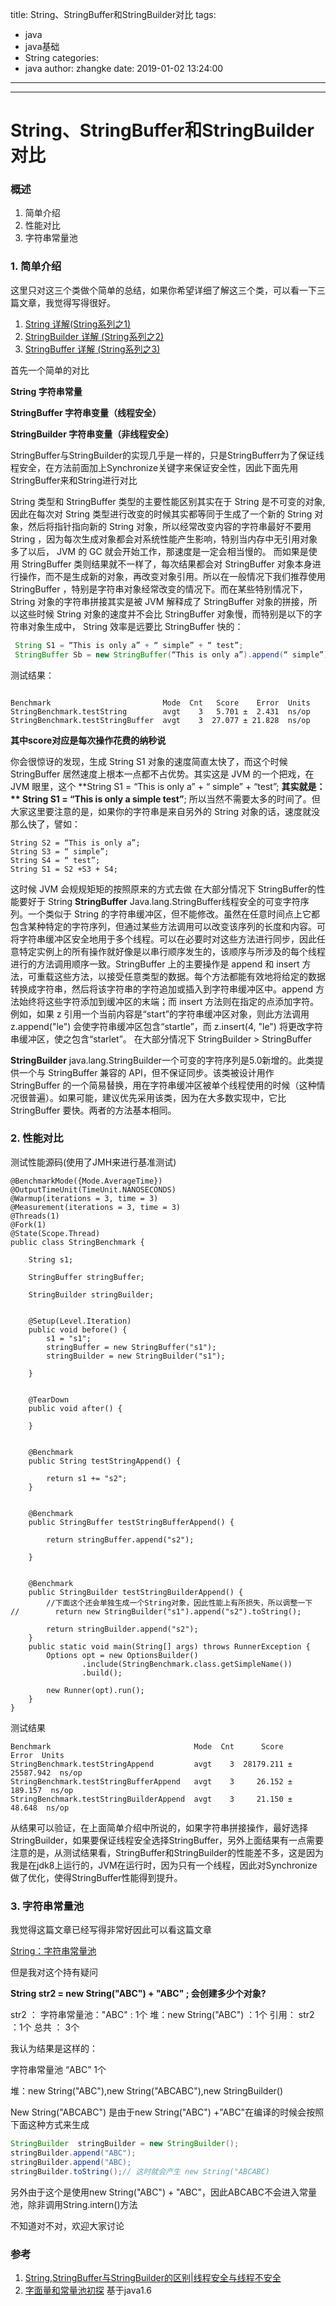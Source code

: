 title: String、StringBuffer和StringBuilder对比
tags:
  - java
  - java基础
  - String
categories:
  - java
author: zhangke
date: 2019-01-02 13:24:00
---
---
# String、StringBuffer和StringBuilder对比

### 概述

1. 简单介绍
2. 性能对比
3. 字符串常量池
<!-- more -->

### 1. 简单介绍

这里只对这三个类做个简单的总结，如果你希望详细了解这三个类，可以看一下三篇文章，我觉得写得很好。

1.  [String 详解(String系列之1)](https://www.cnblogs.com/skywang12345/p/string01.html)
2.  [StringBuilder 详解 (String系列之2)](http://www.cnblogs.com/skywang12345/p/string02.html)
3.  [StringBuffer 详解 (String系列之3)](http://www.cnblogs.com/skywang12345/p/string03.html)

首先一个简单的对比

**String 字符串常量**

**StringBuffer 字符串变量（线程安全）**

**StringBuilder 字符串变量（非线程安全）**

StringBuffer与StringBuilder的实现几乎是一样的，只是StringBufferr为了保证线程安全，在方法前面加上Synchronize关键字来保证安全性，因此下面先用StringBuffer来和String进行对比

String 类型和 StringBuffer 类型的主要性能区别其实在于 String 是不可变的对象, 因此在每次对 String 类型进行改变的时候其实都等同于生成了一个新的 String 对象，然后将指针指向新的 String 对象，所以经常改变内容的字符串最好不要用 String ，因为每次生成对象都会对系统性能产生影响，特别当内存中无引用对象多了以后， JVM 的 GC 就会开始工作，那速度是一定会相当慢的。
 而如果是使用 StringBuffer 类则结果就不一样了，每次结果都会对 StringBuffer 对象本身进行操作，而不是生成新的对象，再改变对象引用。所以在一般情况下我们推荐使用 StringBuffer ，特别是字符串对象经常改变的情况下。而在某些特别情况下， String 对象的字符串拼接其实是被 JVM 解释成了 StringBuffer 对象的拼接，所以这些时候 String 对象的速度并不会比 StringBuffer 对象慢，而特别是以下的字符串对象生成中， String 效率是远要比 StringBuffer 快的：

```java
 String S1 = “This is only a” + “ simple” + “ test”;
 StringBuffer Sb = new StringBuffer(“This is only a”).append(“ simple”).append(“ test”);
```

测试结果：

```

Benchmark                         Mode  Cnt   Score    Error  Units
StringBenchmark.testString        avgt    3   5.701 ±  2.431  ns/op
StringBenchmark.testStringBuffer  avgt    3  27.077 ± 21.828  ns/op
```

**其中score对应是每次操作花费的纳秒说**

 你会很惊讶的发现，生成 String S1 对象的速度简直太快了，而这个时候 StringBuffer 居然速度上根本一点都不占优势。其实这是 JVM 的一个把戏，在 JVM 眼里，这个
**String S1 = “This is only a” + “ simple” + “test”; **其实就是：
** String S1 = “This is only a simple test”**; 所以当然不需要太多的时间了。但大家这里要注意的是，如果你的字符串是来自另外的 String 对象的话，速度就没那么快了，譬如：

```
String S2 = “This is only a”;
String S3 = “ simple”;
String S4 = “ test”;
String S1 = S2 +S3 + S4;
```

这时候 JVM 会规规矩矩的按照原来的方式去做
在大部分情况下 StringBuffer的性能要好于 String
**StringBuffer**
Java.lang.StringBuffer线程安全的可变字符序列。一个类似于 String 的字符串缓冲区，但不能修改。虽然在任意时间点上它都包含某种特定的字符序列，但通过某些方法调用可以改变该序列的长度和内容。可将字符串缓冲区安全地用于多个线程。可以在必要时对这些方法进行同步，因此任意特定实例上的所有操作就好像是以串行顺序发生的，该顺序与所涉及的每个线程进行的方法调用顺序一致。StringBuffer 上的主要操作是 append 和 insert 方法，可重载这些方法，以接受任意类型的数据。每个方法都能有效地将给定的数据转换成字符串，然后将该字符串的字符追加或插入到字符串缓冲区中。append 方法始终将这些字符添加到缓冲区的末端；而 insert 方法则在指定的点添加字符。
例如，如果 z 引用一个当前内容是“start”的字符串缓冲区对象，则此方法调用 z.append("le") 会使字符串缓冲区包含“startle”，而 z.insert(4, "le") 将更改字符串缓冲区，使之包含“starlet”。
在大部分情况下 StringBuilder > StringBuffer

**StringBuilder**
java.lang.StringBuilder一个可变的字符序列是5.0新增的。此类提供一个与 StringBuffer 兼容的 API，但不保证同步。该类被设计用作 StringBuffer 的一个简易替换，用在字符串缓冲区被单个线程使用的时候（这种情况很普遍）。如果可能，建议优先采用该类，因为在大多数实现中，它比 StringBuffer 要快。两者的方法基本相同。

### 2. 性能对比

测试性能源码(使用了JMH来进行基准测试)

```
@BenchmarkMode({Mode.AverageTime})
@OutputTimeUnit(TimeUnit.NANOSECONDS)
@Warmup(iterations = 3, time = 3)
@Measurement(iterations = 3, time = 3)
@Threads(1)
@Fork(1)
@State(Scope.Thread)
public class StringBenchmark {

    String s1;

    StringBuffer stringBuffer;

    StringBuilder stringBuilder;


    @Setup(Level.Iteration)
    public void before() {
        s1 = "s1";
        stringBuffer = new StringBuffer("s1");
        stringBuilder = new StringBuilder("s1");

    }


    @TearDown
    public void after() {

    }


    @Benchmark
    public String testStringAppend() {

        return s1 += "s2";
    }


    @Benchmark
    public StringBuffer testStringBufferAppend() {

        return stringBuffer.append("s2");

    }


    @Benchmark
    public StringBuilder testStringBuilderAppend() {
        //下面这个还会单独生成一个String对象，因此性能上有所损失，所以调整一下
//        return new StringBuilder("s1").append("s2").toString();

        return stringBuilder.append("s2");
    }
    public static void main(String[] args) throws RunnerException {
        Options opt = new OptionsBuilder()
                .include(StringBenchmark.class.getSimpleName())
                .build();

        new Runner(opt).run();
    }
}
```

测试结果

```
Benchmark                                Mode  Cnt      Score       Error  Units
StringBenchmark.testStringAppend         avgt    3  28179.211 ± 25587.942  ns/op
StringBenchmark.testStringBufferAppend   avgt    3     26.152 ±   189.157  ns/op
StringBenchmark.testStringBuilderAppend  avgt    3     21.150 ±    48.648  ns/op
```

从结果可以验证，在上面简单介绍中所说的，如果字符串拼接操作，最好选择StringBuilder，如果要保证线程安全选择StringBuffer，另外上面结果有一点需要注意的是，从测试结果看，StringBuffer和StringBuilder的性能差不多，这是因为我是在jdk8上运行的，JVM在运行时，因为只有一个线程，因此对Synchronize做了优化，使得StringBuffer性能得到提升。

### 3. 字符串常量池

我觉得这篇文章已经写得非常好因此可以看这篇文章

[String：字符串常量池](https://segmentfault.com/a/1190000009888357)

但是我对这个持有疑问

**String str2 = new String("ABC") + "ABC" ; 会创建多少个对象?**

str2 ：
字符串常量池："ABC" : 1个
堆：new String("ABC") ：1个
引用： str2 ：1个
总共 ： 3个

我认为结果是这样的：

字符串常量池 “ABC” 1个

堆：new String("ABC"),new String("ABCABC"),new StringBuilder()

New String("ABCABC") 是由于new String("ABC") +"ABC"在编译的时候会按照下面这种方式来生成

```java
StringBuilder  stringBuilder = new StringBuilder();
stringBuilder.append("ABC");
stringBuilder.append("ABC);
stringBuilder.toString();// 这时就会产生 new String("ABCABC)
```

另外由于这个是使用new String("ABC") + "ABC"，因此ABCABC不会进入常量池，除非调用String.intern()方法

不知道对不对，欢迎大家讨论

### 参考

1.  [String,StringBuffer与StringBuilder的区别|线程安全与线程不安全](https://www.cnblogs.com/xingzc/p/6277581.html)
2. [字面量和常量池初探](https://mccxj.github.io/blog/20130615_java-string-constant-pool.html) 基于java1.6